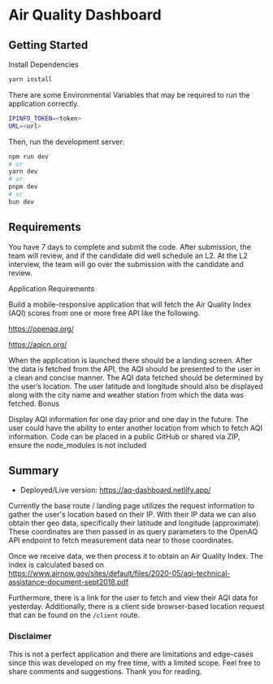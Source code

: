 # Air Quality Dashboard

## Getting Started

Install Dependencies

```bash
yarn install
```

There are some Environmental Variables that may be required to run the application correctly.

```bash
IPINFO_TOKEN=<token>
URL=<url>
```

Then, run the development server:

```bash
npm run dev
# or
yarn dev
# or
pnpm dev
# or
bun dev
```

## Requirements

You have 7 days to complete and submit the code. After submission, the team will review, and if the candidate did well schedule an L2. At the L2 interview, the team will go over the submission with the candidate and review.

Application Requirements

Build a mobile-responsive application that will fetch the Air Quality Index (AQI) scores from one or more free API like the following.

<https://openaq.org/>

<https://aqicn.org/>

When the application is launched there should be a landing screen.
After the data is fetched from the API, the AQI should be presented to the user in a clean and concise manner.
The AQI data fetched should be determined by the user’s location.
The user latitude and longitude should also be displayed along with the city name and weather station from which the data was fetched.
Bonus

Display AQI information for one day prior and one day in the future.
The user could have the ability to enter another location from which to fetch AQI information.
Code can be placed in a public GitHub or shared via ZIP, ensure the node_modules is not included

## Summary

- Deployed/Live version: <https://aq-dashboard.netlify.app/>

Currently the base route / landing page utilizes the request information to gather the user's location based on their IP. With their IP data we can also obtain ther geo data, specifically their latitude and longitude (approximate). These coordinates are then passed in as query parameters to the OpenAQ API endpoint to fetch measurement data near to those coordinates.

Once we receive data, we then process it to obtain an Air Quality Index. The index is calculated based on <https://www.airnow.gov/sites/default/files/2020-05/aqi-technical-assistance-document-sept2018.pdf>

Furthermore, there is a link for the user to fetch and view their AQI data for yesterday. Additionally, there is a client side browser-based location request that can be found on the `/client` route.

### Disclaimer

This is not a perfect application and there are limitations and edge-cases since this was developed on my free time, with a limited scope. Feel free to share comments and suggestions. Thank you for reading.
